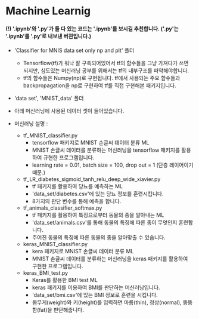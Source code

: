 # Machine Learnig
#### (!) '.ipynb'와 '.py'가 둘 다 있는 코드는 '.ipynb'를 보시길 추천합니다. ('.py'는 '.ipynb'를 '.py'로 내보낸 버젼입니다.)

- 'Classifier for MNIS data set only np and plt' 폴더
  - Tensorflow(tf)가 워낙 잘 구축되어있어서 tf의 함수들을 그냥 가져다가 쓰면 되지만, 심도있는 머신러닝 공부를 위해서는 tf의 내부구조를 파악해야합니다.
  - tf의 함수들은 Numpy(np)로 구현됩니다. tf에서 사용되는 주요 함수들과 backpropagation을 np로 구현하여 tf를 직접 구현해본 패키지입니다.

- 'data set', 'MNIST_data' 폴더
 - 아래 머신러닝에 사용된 데이터 셋이 들어있습니다.

- 머신러닝 설명 : 
  - tf_MNIST_classifier.py
    - tensorflow 패키지로 MNIST 손글씨 데이터 분류 ML
    - MNIST 손글씨 데이터를 분류하는 머신러닝을 tensorflow 패키지를 활용하여 규현한 프로그램입니다.
    - learning rate = 0.01, batch size = 100, drop out = 1 (단층 레이어이기때문.)
  - tf_LR_diabetes_sigmoid_tanh_relu_deep_wide_xiavier.py  
    - tf 패키지를 활용하여 당뇨를 예측하는 ML
    - 'data_set/diabetes.csv'에 있는 당뇨 정보를 훈련시킵니다.
    - 8가지의 판단 변수를 통해 예측을 합니다.
  - tf_animals_classifier_softmax.py
    - tf 패키지를 활용하여 특징으로부터 동물의 종을 알아내는 ML
    - 'data_set/animals.csv'를 통해 동물의 특징에 따른 종이 무엇인지 훈련합니다.
    - 주어진 동물의 특징에 따른 동물의 종을 알아맞출 수 있습니다.
  - keras_MNIST_classifier.py
    - kera 패키지로 MNIST 손글씨 데이터 분류 ML
    - MNIST 손글씨 데이터를 분류하는 머신러닝을 keras 패키지를 활용하여 구현한 프로그램입니다.
  - keras_BMI_test.py
    - Keras를 활용한 BMI test ML
    - keras 패키지를 이용하여 BMI를 판단하는 머신러닝입니다.
    - 'data_set/bmi.csv'에 있는 BMI 정보로 훈련을 시킵니다.
    - 몸무게(weight)와 키(height)를 입력하면 마름(thin), 정상(normal), 뚱뚱함(fat)을 판단해줍니다.

  
